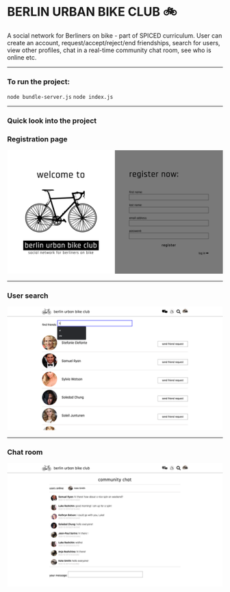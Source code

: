 # BERLIN URBAN BIKE CLUB 🚲
A social network for Berliners on bike - part of SPICED curriculum. User can create an account, request/accept/reject/end friendships, search for users, view other profiles, chat in a real-time community chat room, see who is online etc.<hr>
### To run the project:
`node bundle-server.js` `node index.js` <hr>
### Quick look into the project
### Registration page
![registration](https://github.com/anna-rosh/anna-rosh/blob/main/social-network-registration.png)<hr>
### User search
![search](https://github.com/anna-rosh/anna-rosh/blob/main/social-network-search.png)<hr>
### Chat room
![chat](https://github.com/anna-rosh/anna-rosh/blob/main/social-network-chat.png)
